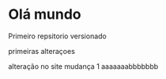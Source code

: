 # Olá mundo
 Primeiro repsitorio versionado

 primeiras alteraçoes
 
 
alteração no site
mudança 1 aaaaaaabbbbbbb